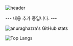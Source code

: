 ![header](https://capsule-render.vercel.app/api?type=waving&color=auto&height=300&section=header&text=Hello!%20Everybody&fontSize=50)

--- 내용 추가 중입니다. ---

![anuraghazra's GitHub stats](https://github-readme-stats.vercel.app/api?username=welwitschias&count_private=true&show_icons=true&theme=onedark)

![Top Langs](https://github-readme-stats.vercel.app/api/top-langs/?username=welwitschias&langs_count=10&layout=compact)
